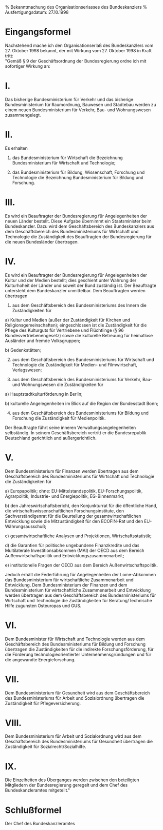 % Bekanntmachung des Organisationserlasses des Bundeskanzlers
% Ausfertigungsdatum: 27.10.1998
 
# Eingangsformel

Nachstehend mache ich den Organisationserlaß des Bundeskanzlers vom 27. Oktober 1998 bekannt, der mit Wirkung vom 27. Oktober 1998 in Kraft tritt:  
"Gemäß § 9 der Geschäftsordnung der Bundesregierung ordne ich mit sofortiger Wirkung an:

# I.

Das bisherige Bundesministerium für Verkehr und das bisherige Bundesministerium für Raumordnung, Bauwesen und Städtebau werden zu einem neuen Bundesministerium für Verkehr, Bau- und Wohnungswesen zusammengelegt.

# II.

Es erhalten

1. das Bundesministerium für Wirtschaft die Bezeichnung Bundesministerium für Wirtschaft und Technologie;

2. das Bundesministerium für Bildung, Wissenschaft, Forschung und Technologie die Bezeichnung Bundesministerium für Bildung und Forschung.

# III.

Es wird ein Beauftragter der Bundesregierung für Angelegenheiten der neuen Länder bestellt. Diese Aufgabe übernimmt ein Staatsminister beim Bundeskanzler. Dazu wird dem Geschäftsbereich des Bundeskanzlers aus dem Geschäftsbereich des Bundesministeriums für Wirtschaft und Technologie die Zuständigkeit des Beauftragten der Bundesregierung für die neuen Bundesländer übertragen.

# IV.

Es wird ein Beauftragter der Bundesregierung für Angelegenheiten der Kultur und der Medien bestellt; dies geschieht unter Wahrung der Kulturhoheit der Länder und soweit der Bund zuständig ist. Der Beauftragte untersteht dem Bundeskanzler unmittelbar. Dem Beauftragten werden übertragen

1. aus dem Geschäftsbereich des Bundesministeriums des Innern die Zuständigkeiten für

a) Kultur und Medien (außer der Zuständigkeit für Kirchen und Religionsgemeinschaften); eingeschlossen ist die Zuständigkeit für die Pflege des Kulturguts für Vertriebene und Flüchtlinge (§ 96 Bundesvertriebenengesetz) sowie die kulturelle Betreuung für heimatlose Ausländer und fremde Volksgruppen;

b) Gedenkstätten;

2. aus dem Geschäftsbereich des Bundesministeriums für Wirtschaft und Technologie die Zuständigkeit für Medien- und Filmwirtschaft, Verlagswesen;

3. aus dem Geschäftsbereich des Bundesministeriums für Verkehr, Bau- und Wohnungswesen die Zuständigkeiten für

a) Hauptstadtkulturförderung in Berlin;

b) kulturelle Angelegenheiten im Blick auf die Region der Bundesstadt Bonn;

4. aus dem Geschäftsbereich des Bundesministeriums für Bildung und Forschung die Zuständigkeit für Medienpolitik.

Der Beauftragte führt seine inneren Verwaltungsangelegenheiten selbständig. In seinem Geschäftsbereich vertritt er die Bundesrepublik Deutschland gerichtlich und außergerichtlich.

# V.

Dem Bundesministerium für Finanzen werden übertragen aus dem Geschäftsbereich des Bundesministeriums für Wirtschaft und Technologie die Zuständigkeiten für

a) Europapolitik; ohne: EU-Mittelstandspolitik, EU-Forschungspolitik, Agrarpolitik, Industrie- und Energiepolitik, EG-Binnenmarkt;

b) den Jahreswirtschaftsbericht, den Konjunkturrat für die öffentliche Hand, die wirtschaftswissenschaftlichen Forschungsinstitute, den Sachverständigenrat für die Beurteilung der gesamtwirtschaftlichen Entwicklung sowie die Mitzuständigkeit für den ECOFIN-Rat und den EU-Währungsausschuß;

c) gesamtwirtschaftliche Analysen und Projektionen, Wirtschaftsstatistik;

d) die Garantien für politische ungebundene Finanzkredite und das Multilaterale Investitionsabkommen (MAI) der OECD aus dem Bereich Außenwirtschaftspolitik und Entwicklungszusammenarbeit;

e) institutionelle Fragen der OECD aus dem Bereich Außenwirtschaftspolitik.

Jedoch erhält die Federführung für Angelegenheiten der Lome-Abkommen das Bundesministerium für wirtschaftliche Zusammenarbeit und Entwicklung. Dem Bundesministerium der Finanzen und dem Bundesministerium für wirtschaftliche Zusammenarbeit und Entwicklung werden übertragen aus dem Geschäftsbereich des Bundesministeriums für Wirtschaft und Technologie die Zuständigkeiten für Beratung/Technische Hilfe zugunsten Osteuropas und GUS.

# VI.

Dem Bundesminister für Wirtschaft und Technologie werden aus dem Geschäftsbereich des Bundesministeriums für Bildung und Forschung übertragen die Zuständigkeiten für die indirekte Forschungsförderung, für die Förderung technologieorientierter Unternehmensgründungen und für die angewandte Energieforschung.

# VII.

Dem Bundesministerium für Gesundheit wird aus dem Geschäftsbereich des Bundesministeriums für Arbeit und Sozialordnung übertragen die Zuständigkeit für Pflegeversicherung.

# VIII.

Dem Bundesministerium für Arbeit und Sozialordnung wird aus dem Geschäftsbereich des Bundesministeriums für Gesundheit übertragen die Zuständigkeit für Sozialrecht/Sozialhilfe.

# IX.

Die Einzelheiten des Überganges werden zwischen den beteiligten Mitgliedern der Bundesregierung geregelt und dem Chef des Bundeskanzleramtes mitgeteilt."

# Schlußformel

Der Chef des Bundeskanzleramtes
